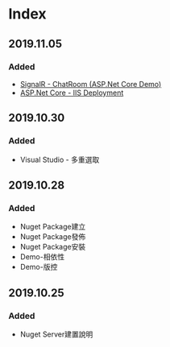 # Index

## 2019.11.05

### Added

* [SignalR - ChatRoom \(ASP.Net Core Demo\)](wang-ye-ji-shu/signalr/)
* [ASP.Net Core - IIS Deployment](wang-ye-ji-shu/asp.net-core/)

## 2019.10.30

### Added

* Visual Studio - 多重選取

## 2019.10.28

### Added

* Nuget Package建立
* Nuget Package發佈
* Nuget Package安裝
* Demo-相依性
* Demo-版控

## 2019.10.25

### Added

* Nuget Server建置說明



